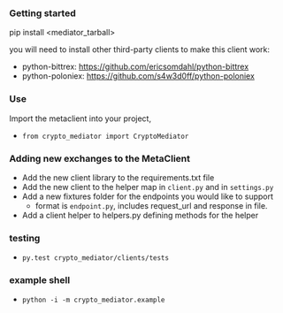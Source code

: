 ### Getting started

pip install <mediator_tarball>

you will need to install other third-party clients to make this client work:
- python-bittrex: https://github.com/ericsomdahl/python-bittrex
- python-poloniex: https://github.com/s4w3d0ff/python-poloniex

### Use

Import the metaclient into your project, 

- `from crypto_mediator import CryptoMediator`

### Adding new exchanges to the MetaClient

- Add the new client library to the requirements.txt file
- Add the new client to the helper map in `client.py` and in `settings.py`
- Add a new fixtures folder for the endpoints you would like to support
  - format is `endpoint.py`, includes request_url and response in file.
- Add a client helper to helpers.py defining methods for the helper

### testing 
- `py.test crypto_mediator/clients/tests`

### example shell
- `python -i -m crypto_mediator.example`
